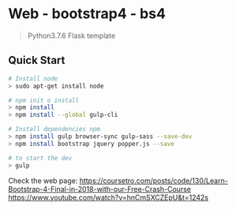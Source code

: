 # Web - bootstrap4 - bs4

> Python3.7.6 Flask template

## Quick Start

```bash
# Install node
> sudo apt-get install node

# npm init o install
> npm install
> npm install --global gulp-cli

# Install dependencies npm
> npm install gulp browser-sync gulp-sass --save-dev
> npm install bootstrap jquery popper.js --save

# to start the dev
> gulp

```

Check the web page:
https://coursetro.com/posts/code/130/Learn-Bootstrap-4-Final-in-2018-with-our-Free-Crash-Course
https://www.youtube.com/watch?v=hnCmSXCZEpU&t=1242s
